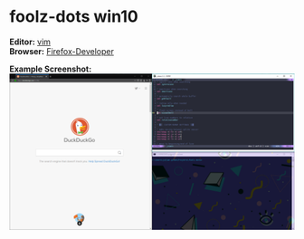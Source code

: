 # foolz-dots win10

**Editor:** [vim](http://www.vim.org/)  
**Browser:** [Firefox-Developer](https://www.mozilla.org/en-US/firefox/new/)  

**Example Screenshot:**
![Example Screenshot](https://raw.githubusercontent.com/Akufoolz/foolz-dots/win10/screenshot.png)
